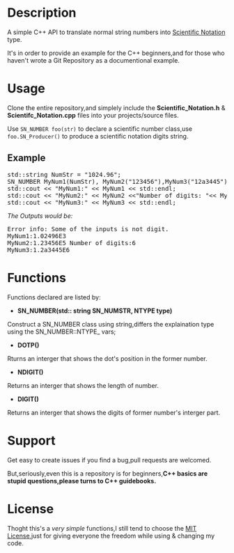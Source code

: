 # Description
A simple C++ API to translate normal string numbers into [Scientific Notation](https://www.wikipedia.org/wiki/Scientific_notation) type.

It's in order to provide an example for the C++ beginners,and for those who haven't wrote a Git Repository as a documentional example.

# Usage

Clone the entire repository,and simplely include the **Scientific_Notation.h** & **Scientifc_Notation.cpp** files into your projects/source files.

Use `SN_NUMBER foo(str)` to declare a scientific number class,use `foo.SN_Producer()` to produce a
scientific notation digits string.

## Example
<pre>
std::string NumStr = "1024.96";
SN_NUMBER MyNum1(NumStr), MyNum2("123456"),MyNum3("12a3445");
std::cout << "MyNum1:" << MyNum1 << std::endl;
std::cout << "MyNum2:" << MyNum2 <<"Number of digits: "<< MyNum2.NDIGIT() << std::endl;
std::cout << "MyNum3:" << MyNum3 << std::endl;</pre>

*The Outputs would be:*
 <pre>Error info: Some of the inputs is not digit.
MyNum1:1.02496E3
MyNum2:1.23456E5 Number of digits:6
MyNum3:1.2a3445E6</pre>


# Functions
Functions declared are listed by:
+ **SN_NUMBER(std:: string SN_NUMSTR, NTYPE type)**

Construct a SN_NUMBER class using string,differs the explaination type using the SN_NUMBER::NTYPE_ vars;

+ **DOTP()**

Rturns an interger that shows the dot's position in the former number.

+ **NDIGIT()**

Returns an interger that shows the length of number.

+ **DIGIT()** 

Returns an interger that shows the digits of former number's interger part.
# Support
Get easy to create issues if you find a bug,pull requests are welcomed.

But,seriously,even this is a repository is for beginners,**C++ basics are stupid questions,please turns to C++ guidebooks.**

# License
Thoght this's a *very simple* functions,I still tend to choose the [MIT License](./LICENSE),just for giving everyone the freedom while using & changing my code.


